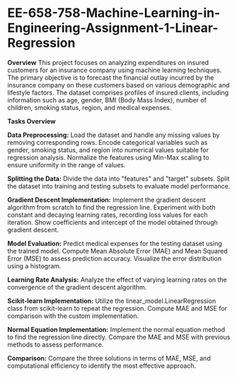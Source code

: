 # EE-658-758-Machine-Learning-in-Engineering-Assignment-1-Linear-Regression
**Overview**
This project focuses on analyzing expenditures on insured customers for an insurance company using machine learning techniques. The primary objective is to forecast the financial outlay incurred by the insurance company on these customers based on various demographic and lifestyle factors. The dataset comprises profiles of insured clients, including information such as age, gender, BMI (Body Mass Index), number of children, smoking status, region, and medical expenses.


**Tasks Overview**

**Data Preprocessing:**
Load the dataset and handle any missing values by removing corresponding rows.
Encode categorical variables such as gender, smoking status, and region into numerical values suitable for regression analysis.
Normalize the features using Min-Max scaling to ensure uniformity in the range of values.


**Splitting the Data:**
Divide the data into "features" and "target" subsets.
Split the dataset into training and testing subsets to evaluate model performance.


**Gradient Descent Implementation:**
Implement the gradient descent algorithm from scratch to find the regression line.
Experiment with both constant and decaying learning rates, recording loss values for each iteration.
Show coefficients and intercept of the model obtained through gradient descent.


**Model Evaluation:**
Predict medical expenses for the testing dataset using the trained model.
Compute Mean Absolute Error (MAE) and Mean Squared Error (MSE) to assess prediction accuracy.
Visualize the error distribution using a histogram.


**Learning Rate Analysis:**
Analyze the effect of varying learning rates on the convergence of the gradient descent algorithm.


**Scikit-learn Implementation:**
Utilize the linear_model.LinearRegression class from scikit-learn to repeat the regression.
Compute MAE and MSE for comparison with the custom implementation.


**Normal Equation Implementation:**
Implement the normal equation method to find the regression line directly.
Compare the MAE and MSE with previous methods to assess performance.


**Comparison:**
Compare the three solutions in terms of MAE, MSE, and computational efficiency to identify the most effective approach.
